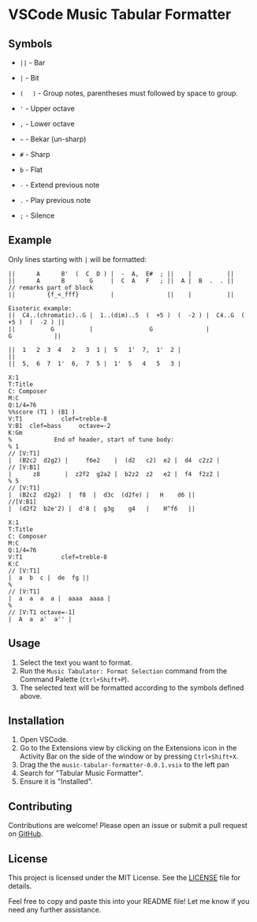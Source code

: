 # VSCode Music Tabular Formatter

## Symbols

- `||` - Bar
- `|` - Bit
- `( ` ` )`  - Group notes, parentheses must followed by space to group.

- `'` - Upper octave
- `,` - Lower octave
- `~` - Bekar (un-sharp)
- `#` - Sharp
- `b` - Flat
- `-` - Extend previous note
- `.` - Play previous note
- `;` - Silence


## Example

Only lines starting with `|` will be formatted:

```text
||      A      B'  (  C  D ) |  -  A,  E#  ; ||    |          ||
||      A      B       G     |  C  A   F   ; ||  A |  B  .  . ||
// remarks part of block  
||         {f_<_fff}         |               ||    |          ||

Eisoteric example:
||  C4..(chromatic)..G |  1..(dim)..5  (  +5 )  (  -2 ) |  C4..G  (  +5 )  (  -2 ) ||
||          G          |                G               |             G            ||

||  1   2  3  4   2   3  1 |  5   1'  7,  1'  2 |
||
||  5,  6  7  1'  6,  7  5 |  1'  5   4   5   3 |
```
```
X:1
T:Title
C: Composer
M:C
Q:1/4=76
%%score (T1 ) (B1 )
V:T1           clef=treble-8  
V:B1  clef=bass     octave=-2
K:Gm
%            End of header, start of tune body:
% 1
// [V:T1] 
|  (B2c2  d2g2) |     f6e2    |  (d2   c2)  e2 |  d4  c2z2 |
// [V:B1] 
|      z8       |  z2f2  g2a2 |  b2z2  z2   e2 |  f4  f2z2 |
% 5
// [V:T1]  
|  (B2c2  d2g2)  |  f8  |  d3c  (d2fe) |   H    d6 ||
//[V:B1]  
|  (d2f2  b2e'2) |  d'8 |  g3g    g4   |    H^f6   ||
```

```
X:1
T:Title
C: Composer
M:C
Q:1/4=76
V:T1           clef=treble-8  
K:C
// [V:T1] 
|  a  b  c |  de  fg ||
%
// [V:T1] 
|  a  a  a  a |  aaaa  aaaa |
%
// [V:T1 octave=-1] 
|  A  a  a'  a'' |
```
## Usage

1. Select the text you want to format.
2. Run the `Music Tabulator: Format Selection` command from the Command Palette (`Ctrl+Shift+P`).
3. The selected text will be formatted according to the symbols defined above.

## Installation

1. Open VSCode.
2. Go to the Extensions view by clicking on the Extensions icon in the Activity Bar on the side of the window or by pressing `Ctrl+Shift+X`.
2. Drag the the `music-tabular-formatter-0.0.1.vsix` to the left pan
3. Search for "Tabular Music Formatter".
4. Ensure it is "Installed".

## Contributing

Contributions are welcome! Please open an issue or submit a pull request on [GitHub](https://github.com/shemeshg/music-tabular-formatter).

## License

This project is licensed under the MIT License. See the [LICENSE](https://github.com/shemeshg/music-tabular-formatter/blob/main/LICENSE) file for details.


Feel free to copy and paste this into your README file! Let me know if you need any further assistance.
